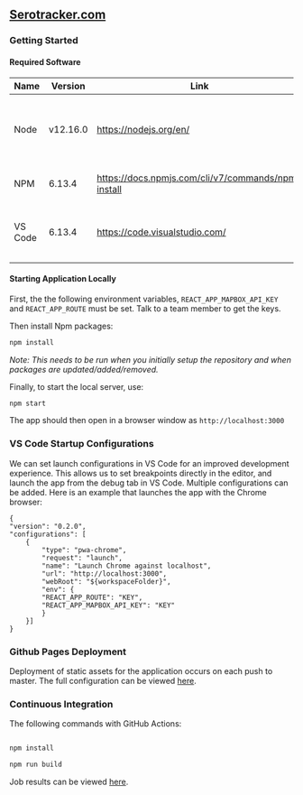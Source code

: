 
## [Serotracker.com](https://serotracker.com/)

### Getting Started

#### Required Software
| Name | Version |  Link |  Description |
|--|--|--|--|
| Node | v12.16.0 | https://nodejs.org/en/ | Open source server environment for javascript |
| NPM | 6.13.4 | https://docs.npmjs.com/cli/v7/commands/npm-install | Software Package Manager |
| VS Code | 6.13.4 | https://code.visualstudio.com/ | Code IDE, not required but popular choice for this project |

#### Starting Application Locally
First, the the following environment variables, `REACT_APP_MAPBOX_API_KEY` and `REACT_APP_ROUTE` must be set. Talk to a team member to get the keys.

Then install Npm packages:
```bash
npm install
```
*Note: This needs to be run when you initially setup the repository and when packages are updated/added/removed.*

Finally, to start the local server, use:
```bash
npm start
```
The app should then open in a browser window as `http://localhost:3000`

### VS  Code Startup Configurations
We can set launch configurations in VS Code for an improved development experience. This allows us to set breakpoints directly in the editor, and launch the app from the debug tab in VS Code. Multiple configurations can be added. Here is an example that launches the app with the Chrome browser:
```
{
"version": "0.2.0",
"configurations": [
	{
		"type": "pwa-chrome",
		"request": "launch",
		"name": "Launch Chrome against localhost",
		"url": "http://localhost:3000",
		"webRoot": "${workspaceFolder}",
		"env": {
		"REACT_APP_ROUTE": "KEY",
		"REACT_APP_MAPBOX_API_KEY": "KEY"
		}
	}]
}
```


### Github Pages Deployment

Deployment of static assets for the application occurs on each push to master. The full configuration can be viewed [here](.github/workflows/deploy-gh-pages.yml).

  

### Continuous Integration

The following commands with GitHub Actions:

```bash

npm install

npm run build

```

Job results can be viewed [here](https://github.com/serotracker/sero-can-webapp/actions?query=workflow%3ACI).